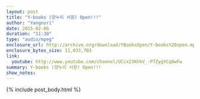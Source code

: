 ```yaml
---
layout: post
title: "Y-books (양누리 서원) Open!!!"
author: "Yangnuri"
date: 2015-02-06 
duration: "11:30"
type: "audio/mpeg"
enclosure_url: http://archive.org/download/YBooksOpen/Y-books%20open.mp3
enclosure_bytes_size: 11,033,703 
link:
  youtube: http://www.youtube.com/channel/UCcx23KhkV_-P7ZygYCq8wFw
summary: Y-books (양누리 서원) Open!!!
show_notes:
---
```


{% include post_body.html %}
